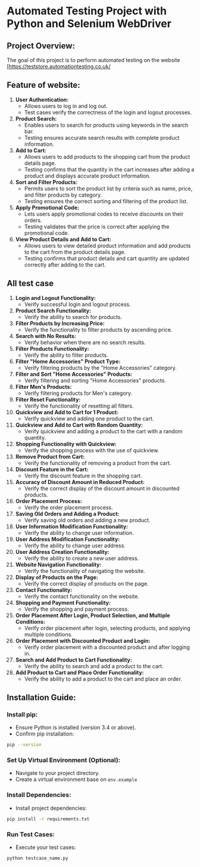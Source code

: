 # Automated Testing Project with Python and Selenium WebDriver

## Project Overview:

The goal of this project is to perform automated testing on the website [https://teststore.automationtesting.co.uk/

## Feature of website:

1. **User Authentication:**
   - Allows users to log in and log out.
   - Test cases verify the correctness of the login and logout processes.
2. **Product Search:**
   - Enables users to search for products using keywords in the search bar.
   - Testing ensures accurate search results with complete product information.
3. **Add to Cart:**
   - Allows users to add products to the shopping cart from the product details page.
   - Testing confirms that the quantity in the cart increases after adding a product and displays accurate product information.
4. **Sort and Filter Products:**
   - Permits users to sort the product list by criteria such as name, price, and filter products by category.
   - Testing ensures the correct sorting and filtering of the product list.
5. **Apply Promotional Code:**
   - Lets users apply promotional codes to receive discounts on their orders.
   - Testing validates that the price is correct after applying the promotional code.
6. **View Product Details and Add to Cart:**
   - Allows users to view detailed product information and add products to the cart from the product details page.
   - Testing confirms that product details and cart quantity are updated correctly after adding to the cart.

## All test case

1. **Login and Logout Functionality:**
   - Verify successful login and logout process.
2. **Product Search Functionality:**
   - Verify the ability to search for products.
3. **Filter Products by Increasing Price:**
   - Verify the functionality to filter products by ascending price.
4. **Search with No Results:**
   - Verify behavior when there are no search results.
5. **Filter Products Functionality:**
   - Verify the ability to filter products.
6. **Filter "Home Accessories" Product Type:**
   - Verify filtering products by the "Home Accessories" category.
7. **Filter and Sort "Home Accessories" Products:**
   - Verify filtering and sorting "Home Accessories" products.
8. **Filter Men's Products:**
   - Verify filtering products for Men's category.
9. **Filter Reset Functionality:**
   - Verify the functionality of resetting all filters.
10. **Quickview and Add to Cart for 1 Product:**
    - Verify quickview and adding one product to the cart.
11. **Quickview and Add to Cart with Random Quantity:**
    - Verify quickview and adding a product to the cart with a random quantity.
12. **Shopping Functionality with Quickview:**
    - Verify the shopping process with the use of quickview.
13. **Remove Product from Cart:**
    - Verify the functionality of removing a product from the cart.
14. **Discount Feature in the Cart:**
    - Verify the discount feature in the shopping cart.
15. **Accuracy of Discount Amount in Reduced Product:**
    - Verify the correct display of the discount amount in discounted products.
16. **Order Placement Process:**
    - Verify the order placement process.
17. **Saving Old Orders and Adding a Product:**
    - Verify saving old orders and adding a new product.
18. **User Information Modification Functionality:**
    - Verify the ability to change user information.
19. **User Address Modification Functionality:**
    - Verify the ability to change user address.
20. **User Address Creation Functionality:**
    - Verify the ability to create a new user address.
21. **Website Navigation Functionality:**
    - Verify the functionality of navigating the website.
22. **Display of Products on the Page:**
    - Verify the correct display of products on the page.
23. **Contact Functionality:**
    - Verify the contact functionality on the website.
24. **Shopping and Payment Functionality:**
    - Verify the shopping and payment process.
25. **Order Placement After Login, Product Selection, and Multiple Conditions:**
    - Verify order placement after login, selecting products, and applying multiple conditions.
26. **Order Placement with Discounted Product and Login:**
    - Verify order placement with a discounted product and after logging in.
27. **Search and Add Product to Cart Functionality:**
    - Verify the ability to search and add a product to the cart.
28. **Add Product to Cart and Place Order Functionality:**
    - Verify the ability to add a product to the cart and place an order.

## Installation Guide:

### Install pip:

- Ensure Python is installed (version 3.4 or above).
- Confirm pip installation:

```bash
pip --version
```

### Set Up Virtual Environment (Optional):

- Navigate to your project directory.
- Create a virtual environment base on `env.example`

### Install Dependencies:

- Install project dependencies:

```bash
pip install -r requirements.txt
```

### Run Test Cases:

- Execute your test cases:

```bash
python testcase_name.py
```
